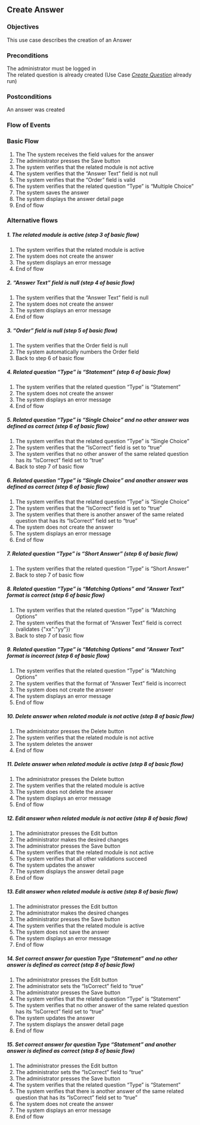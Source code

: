 ## Create Answer

### Objectives 
This use case describes the creation of an Answer

### Preconditions
The administrator must be logged in  
The related question is already created (Use Case [*Create Question*](https://github.com/FieloIncentiveAutomation/fieloelr/blob/feature/elrbackend/doc/UC-ELR-0005-Create%20Question.md) already run)

### Postconditions
An answer was created

### Flow of Events

### Basic Flow
   1. The The system receives the field values for the answer
   2. The administrator presses the Save button
   3. The system verifies that the related module is not active
   4. The system verifies that the “Answer Text” field is not null
   5. The system verifies that the “Order” field is valid
   6. The system verifies that the related question “Type” is “Multiple Choice”
   7. The system saves the answer
   8. The system displays the answer detail page
   9. End of flow

### Alternative flows

##### 1. The related module is active (step 3 of basic flow)
   1. The system verifies that the related module is active
   2. The system does not create the answer
   3. The system displays an error message
   4. End of flow

##### 2. “Answer Text” field is null (step 4 of basic flow)
   1. The system verifies that the “Answer Text” field is null
   2. The system does not create the answer
   3. The system displays an error message
   4. End of flow

##### 3. “Order” field is null (step 5 of basic flow)
   1. The system verifies that the Order field is null
   2. The system automatically numbers the Order field
   3. Back to step 6 of basic flow

##### 4. Related question “Type” is “Statement” (step 6 of basic flow)
   1. The system verifies that the related question “Type” is “Statement”
   2. The system does not create the answer
   3. The system displays an error message
   4. End of flow

##### 5. Related question “Type” is “Single Choice” and no other answer was defined as correct (step 6 of basic flow)
   1. The system verifies that the related question “Type” is “Single Choice”
   2. The system verifies that the “IsCorrect” field is set to “true”
   3. The system verifies that no other answer of the same related question has its “IsCorrect” field set to “true”
   4. Back to step 7 of basic flow
   
##### 6. Related question “Type” is “Single Choice” and another answer was defined as correct (step 6 of basic flow)
   1. The system verifies that the related question “Type” is “Single Choice”
   2. The system verifies that the “IsCorrect” field is set to “true”
   3. The system verifies that there is another answer of the same related question that has its “IsCorrect” field set to “true”
   4. The system does not create the answer
   5. The system displays an error message
   6. End of flow

##### 7. Related question “Type” is “Short Answer” (step 6 of basic flow)
   1. The system verifies that the related question “Type” is “Short Answer”
   2. Back to step 7 of basic flow

##### 8. Related question “Type” is “Matching Options” and “Answer Text” format is correct (step 6 of basic flow)
   1. The system verifies that the related question “Type” is “Matching Options”
   2. The system verifies that the format of “Answer Text” field is correct (validates {"xx":"yy"})
   3. Back to step 7 of basic flow

##### 9. Related question “Type” is “Matching Options” and “Answer Text” format is incorrect (step 6 of basic flow)
   1. The system verifies that the related question “Type” is “Matching Options”
   2. The system verifies that the format of “Answer Text” field is incorrect
   3. The system does not create the answer
   4. The system displays an error message
   5. End of flow

##### 10. Delete answer when related module is not active (step 8 of basic flow)
   1. The administrator presses the Delete button
   2. The system verifies that the related module is not active
   3. The system deletes the answer
   4. End of flow

##### 11. Delete answer when related module is active (step 8 of basic flow)
   1. The administrator presses the Delete button
   2. The system verifies that the related module is active
   3. The system does not delete the answer
   4. The system displays an error message
   5. End of flow

##### 12. Edit answer when related module is not active (step 8 of basic flow)
   1. The administrator presses the Edit button
   2. The administrator makes the desired changes 
   3. The administrator presses the Save button
   4. The system verifies that the related module is not active
   5. The system verifies that all other validations succeed
   6. The system updates the answer
   7. The system displays the answer detail page
   8. End of flow

##### 13. Edit answer when related module is active (step 8 of basic flow)
   1. The administrator presses the Edit button
   2. The administrator makes the desired changes 
   3. The administrator presses the Save button
   4. The system verifies that the related module is active
   5. The system does not save the answer
   6. The system displays an error message
   7. End of flow
   
##### 14. Set correct answer for question Type “Statement” and no other answer is defined as correct (step 8 of basic flow)
   1. The administrator presses the Edit button
   2. The administrator sets the “IsCorrect” field to “true”
   3. The administrator presses the Save button
   4. The system verifies that the related question “Type” is “Statement”
   5. The system verifies that no other answer of the same related question has its “IsCorrect” field set to “true”
   6. The system updates the answer
   7. The system displays the answer detail page
   8. End of flow

##### 15. Set correct answer for question Type “Statement” and another answer is defined as correct (step 8 of basic flow)
   1. The administrator presses the Edit button
   2. The administrator sets the “IsCorrect” field to “true”
   3. The administrator presses the Save button
   4. The system verifies that the related question “Type” is “Statement”
   5. The system verifies that there is another answer of the same related question that has its “IsCorrect” field set to “true”
   6. The system does not create the answer
   7. The system displays an error message
   8. End of flow
